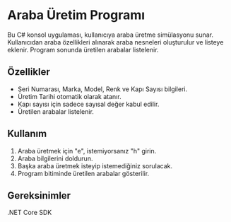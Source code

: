# Araba Üretim Programı

Bu C# konsol uygulaması, kullanıcıya araba üretme simülasyonu sunar. Kullanıcıdan araba özellikleri alınarak araba nesneleri oluşturulur ve listeye eklenir. Program sonunda üretilen arabalar listelenir.

## Özellikler
- Seri Numarası, Marka, Model, Renk ve Kapı Sayısı bilgileri.
- Üretim Tarihi otomatik olarak atanır.
- Kapı sayısı için sadece sayısal değer kabul edilir.
- Üretilen arabalar listelenir.

## Kullanım
1. Araba üretmek için "e", istemiyorsanız "h" girin.
2. Araba bilgilerini doldurun.
3. Başka araba üretmek isteyip istemediğiniz sorulacak.
4. Program bitiminde üretilen arabalar gösterilir.

## Gereksinimler
.NET Core SDK
